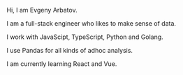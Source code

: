 Hi, I am Evgeny Arbatov.

I am a full-stack engineer who likes to make sense of data. 

I work with JavaScipt, TypeScript, Python and Golang. 

I use Pandas for all kinds of adhoc analysis. 

I am currently learning React and Vue.



